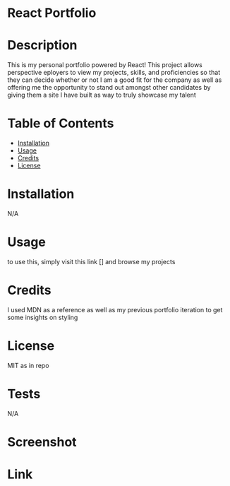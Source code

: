 # React Portfolio

# Description
            
This is my personal portfolio powered by React! This project allows perspective eployers to view my projects, skills, and proficiencies so that they can decide whether or not I am a good fit for the company as well as offering me the opportunity to stand out amongst other candidates by giving them a site I have built as way to truly showcase my talent
            
# Table of Contents 
            
- [Installation](#installation)
- [Usage](#usage)
- [Credits](#credits)
- [License](#license)
            
# Installation

N/A
            
# Usage
            
to use this, simply visit this link [] and browse my projects

# Credits

I used MDN as a reference as well as my previous portfolio iteration to get some insights on styling 
            
# License
            
MIT as in repo

# Tests
            
N/A

# Screenshot


# Link